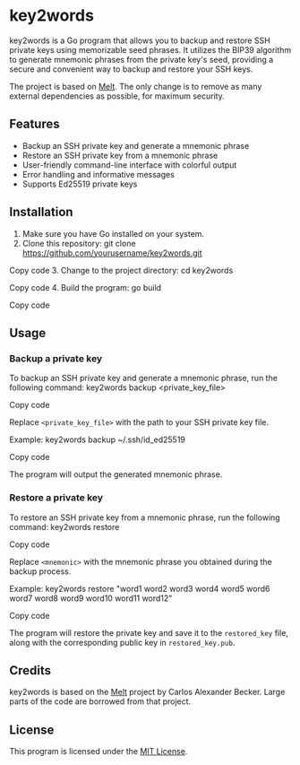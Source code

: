 # key2words

key2words is a Go program that allows you to backup and restore SSH private keys using memorizable seed phrases. It utilizes the BIP39 algorithm to generate mnemonic phrases from the private key's seed, providing a secure and convenient way to backup and restore your SSH keys.

The project is based on [Melt](https://github.com/charmbracelet/melt). The only change is to remove as many external dependencies as possible, for maximum security. 

## Features

- Backup an SSH private key and generate a mnemonic phrase
- Restore an SSH private key from a mnemonic phrase
- User-friendly command-line interface with colorful output
- Error handling and informative messages
- Supports Ed25519 private keys

## Installation

1. Make sure you have Go installed on your system.
2. Clone this repository:
git clone https://github.com/yourusername/key2words.git


Copy code
3. Change to the project directory:
cd key2words


Copy code
4. Build the program:
go build


Copy code

## Usage

### Backup a private key

To backup an SSH private key and generate a mnemonic phrase, run the following command:
key2words backup <private_key_file>


Copy code

Replace `<private_key_file>` with the path to your SSH private key file.

Example:
key2words backup ~/.ssh/id_ed25519


Copy code

The program will output the generated mnemonic phrase.

### Restore a private key

To restore an SSH private key from a mnemonic phrase, run the following command:
key2words restore <mnemonic>


Copy code

Replace `<mnemonic>` with the mnemonic phrase you obtained during the backup process.

Example:
key2words restore "word1 word2 word3 word4 word5 word6 word7 word8 word9 word10 word11 word12"


Copy code

The program will restore the private key and save it to the `restored_key` file, along with the corresponding public key in `restored_key.pub`.

## Credits

key2words is based on the [Melt](https://github.com/charmbracelet/melt) project by Carlos Alexander Becker. Large parts of the code are borrowed from that project.

## License

This program is licensed under the [MIT License](LICENSE).